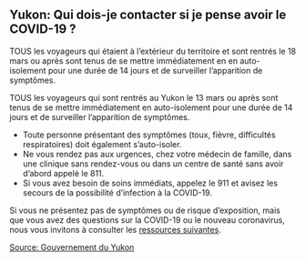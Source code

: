 ## Yukon: Qui dois-je contacter si je pense avoir le COVID-19 ?

TOUS les voyageurs qui étaient à l’extérieur du territoire et sont rentrés le 18 mars ou après sont tenus de se mettre immédiatement en en auto-isolement pour une durée de 14 jours et de surveiller l’apparition de symptômes.

TOUS les voyageurs qui sont rentrés au Yukon le 13 mars ou après sont tenus de se mettre immédiatement en auto-isolement pour une durée de 14 jours et de surveiller l’apparition de symptômes.

- Toute personne présentant des symptômes (toux, fièvre, difficultés respiratoires) doit également s’auto-isoler.
- Ne vous rendez pas aux urgences, chez votre médecin de famille, dans une clinique sans rendez-vous ou dans un centre de santé sans avoir d’abord appelé le 811.
- Si vous avez besoin de soins immédiats, appelez le 911 et avisez les secours de la possibilité d’infection à la COVID-19.

Si vous ne présentez pas de symptômes ou de risque d’exposition, mais que vous avez des questions sur la COVID-19 ou le nouveau coronavirus, nous vous invitons à consulter les [ressources suivantes](https://yukon.ca/fr/covid-19).

[Source: Gouvernement du Yukon](https://yukon.ca/fr/informations-sur-le-coronavirus)

